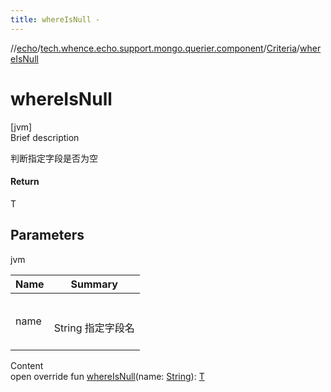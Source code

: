 ```yaml
---
title: whereIsNull -
---
```

//[echo](../../index.md)/[tech.whence.echo.support.mongo.querier.component](../index.md)/[Criteria](index.md)/[whereIsNull](where-is-null.md)



# whereIsNull  
[jvm]  
Brief description  


判断指定字段是否为空



#### Return  


T



## Parameters  
  
jvm  
  
|  Name|  Summary| 
|---|---|
| name| <br><br>String 指定字段名<br><br>
  
  
Content  
open override fun [whereIsNull](where-is-null.md)(name: [String](https://kotlinlang.org/api/latest/jvm/stdlib/kotlin/-string/index.html)): [T](index.md)  



